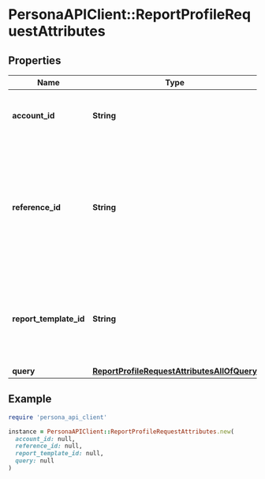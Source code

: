 # PersonaAPIClient::ReportProfileRequestAttributes

## Properties

| Name | Type | Description | Notes |
| ---- | ---- | ----------- | ----- |
| **account_id** | **String** | Account ID to associate with this Report. | [optional] |
| **reference_id** | **String** | Reference ID to refer to an entity in your user model. This field is deprecated in favor of &#x60;meta.auto-create-account-reference-id&#x60;. | [optional] |
| **report_template_id** | **String** | ID of Verification Template. Starts with &#x60;rptp_&#x60;. You can find your Report Template IDs [here](https://app.withpersona.com/dashboard/report-templates). | [optional] |
| **query** | [**ReportProfileRequestAttributesAllOfQuery**](ReportProfileRequestAttributesAllOfQuery.md) |  | [optional] |

## Example

```ruby
require 'persona_api_client'

instance = PersonaAPIClient::ReportProfileRequestAttributes.new(
  account_id: null,
  reference_id: null,
  report_template_id: null,
  query: null
)
```

